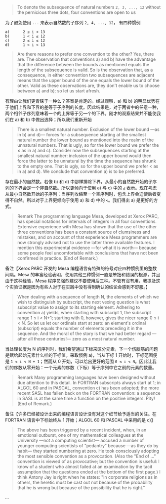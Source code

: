 >To denote the subsequence of natural numbers `2, 3, ..., 12` without the pernicious three dots, four conventions are open to us

为了避免使用 `...` 来表示自然数的子序列 `2, 4, ..., 12`， 有四种惯例


```
a) 		2 ≤ i < 13
b) 		1 < i ≤ 12
c) 		2 ≤ i ≤ 12
d) 		1 < i < 13
```

>Are there reasons to prefer one convention to the other? Yes, there are. The observation that conventions a) and b) have the advantage that the difference between the bounds as mentioned equals the length of the subsequence is valid. So is the observation that, as a consequence, in either convention two subsequences are adjacent means that the upper bound of the one equals the lower bound of the other. Valid as these observations are, they don't enable us to choose between a) and b); so let us start afresh.

有理由让我们更青睐于一种么？答案是肯定的。经过观察，a) 和 b) 的明显优势在于他们上界和下界的差等于子序列的长度。因此结果是，对于两者中的任意一种，两个相邻子序列意味着一个的上界等于另一个的下界。刚才的观察结果并不能使我们在 a) 和 b) 中做出选择；所以我们重新开始

>There is a smallest natural number. Exclusion of the lower bound —as in b) and d)— forces for a subsequence starting at the smallest natural number the lower bound as mentioned into the realm of the unnatural numbers. That is ugly, so for the lower bound we prefer the ≤ as in a) and c). Consider now the subsequences starting at the smallest natural number: inclusion of the upper bound would then force the latter to be unnatural by the time the sequence has shrunk to the empty one. That is ugly, so for the upper bound we prefer < as in a) and d). We conclude that convention a) is to be preferred.

存在最小的自然数。若像 b) 和 d) 中那样排除下界，从最小的自然数开始的子序列的下界会是一个非自然数。所以更倾向于使用 a) 与 c) 中的 `≤` 表示。现在考虑从最小自然数开始的子序列：当序列收缩至一个空序列时，包含上界会迫使后者变得不自然。所以对于上界更倾向于使用 a) 和 d) 中的 `<`。我们得出 a) 是更好的方式。

>Remark  The programming language Mesa, developed at Xerox PARC, has special notations for intervals of integers in all four conventions. Extensive experience with Mesa has shown that the use of the other three conventions has been a constant source of clumsiness and mistakes, and on account of that experience Mesa programmers are now strongly advised not to use the latter three available features. I mention this experimental evidence —for what it is worth— because some people feel uncomfortable with conclusions that have not been confirmed in practice. (End of Remark.)

备注【Xerox PARC 开发的 Mesa 编程语言有特殊的符号对应四种惯例里的整数间隔。Mesa 的丰富经验表明，使用其他三种惯例一直是笨拙和错误的根源，并且由于这种经验，Mesa 程序员强烈建议不要使用后三种。不管有沒有用，我提及这个实验证据是因为有些人对于在实践中没有得到确认的结论会感到不舒服。】

>When dealing with a sequence of length N, the elements of which we wish to distinguish by subscript, the next vexing question is what subscript value to assign to its starting element. Adhering to convention a) yields, when starting with subscript 1, the subscript range 1 ≤ i < N+1; starting with 0, however, gives the nicer range 0 ≤  i < N. So let us let our ordinals start at zero: an element's ordinal (subscript) equals the number of elements preceding it in the sequence. And the moral of the story is that we had better regard —after all those centuries!— zero as a most natural number.

当处理长度为 N 的序列时，我们希望通过下标来区分元素，下一个伤脑筋的问题是赋给起始元素什么样的下标值。采取惯例 a)，当从下标 1 开始时，下标范围便是 `1 ≤ i < N + 1`；然而从 0 开始，可以给出更好的范围 `0 ≤ i < N`。因此让我们的序数从零开始：一个元素的序数（下标）等于序列中它之前的元素的数量。

>Remark  Many programming languages have been designed without due attention to this detail. In FORTRAN subscripts always start at 1; in ALGOL 60 and in PASCAL, convention c) has been adopted; the more recent SASL has fallen back on the FORTRAN convention: a sequence in SASL is at the same time a function on the positive integers. Pity! (End of Remark.)

备注【许多已经被设计出来的编程语言设计没有对这个细节给予适当的关注。在 FORTRAN 语言中下标始终从 1 开始；ALGOL 60 和 PASCAL 中采用的是 c)】

>The above has been triggered by a recent incident, when, in an emotional outburst, one of my mathematical colleagues at the University —not a computing scientist— accused a number of younger computing scientists of "pedantry" because —as they do by habit— they started numbering at zero. He took consciously adopting the most sensible convention as a provocation. (Also the "End of ..." convention is viewed of as provocative; but the convention is useful: I know of a student who almost failed at an examination by the tacit assumption that the questions ended at the bottom of the first page.) I think Antony Jay is right when he states: "In corporate religions as in others, the heretic must be cast out not because of the probability that he is wrong but because of the possibility that he is right."

...
